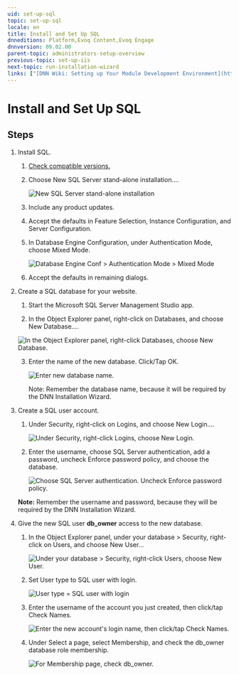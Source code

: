 ```yaml
---
uid: set-up-sql
topic: set-up-sql
locale: en
title: Install and Set Up SQL
dnneditions: Platform,Evoq Content,Evoq Engage
dnnversion: 09.02.00
parent-topic: administrators-setup-overview
previous-topic: set-up-iis
next-topic: run-installation-wizard
links: ["[DNN Wiki: Setting up Your Module Development Environment](https://www.dnnsoftware.com/wiki/setting-up-your-module-development-environment)","[Setting up your DotNetNuke Module Development Environment by Chris Hammond](https://www.christoc.com/Tutorials/All-Tutorials/aid/1)","[DNN Community Blog: Installing DNN by Clinton Patterson](https://www.dnnsoftware.com/community-blog/cid/155070/installing-dnn)"]
---
```


# Install and Set Up SQL

## Steps

1.  Install SQL.

    1.  [Check compatible versions.](xref:requirements)
    2.  Choose New SQL Server stand-alone installation....

        ![New SQL Server stand-alone installation](/images/scr-InstallSQL-1.png)

    3.  Include any product updates.
    4.  Accept the defaults in Feature Selection, Instance Configuration, and Server Configuration.
    5.  In Database Engine Configuration, under Authentication Mode, choose Mixed Mode.

        ![Database Engine Conf > Authentication Mode > Mixed Mode](/images/scr-InstallSQL-6.png)

    6.  Accept the defaults in remaining dialogs.
2.  Create a SQL database for your website.

    1.  Start the Microsoft SQL Server Management Studio app.

    2.  In the Object Explorer panel, right-click on Databases, and choose New Database....

       ![In the Object Explorer panel, right-click Databases, choose New Database.](/images/scr-SetupSQL-2.png)

    3.  Enter the name of the new database. Click/Tap OK.

        ![Enter new database name.](/images/scr-SetupSQL-3.png)

        <div class="blue-callout">Note: Remember the database name, because it will be required by the DNN Installation Wizard.</div>

<a name="tsk-set-up-sql__set-up-sql-user"></a>

3.  Create a SQL user account.
    1.  Under Security, right-click on Logins, and choose New Login....

        ![Under Security, right-click Logins, choose New Login.](/images/scr-SetupSQL-4.png)

    2.  Enter the username, choose SQL Server authentication, add a password, uncheck Enforce password policy, and choose the database.

        ![Choose SQL Server authentication. Uncheck Enforce password policy.](/images/scr-SetupSQL-5.png)

    <div class="blue-callout"><strong>Note:</strong> Remember the username and password, because they will be required by the DNN Installation Wizard.</div>

<a name="tsk-set-up-sql__db-owner-access"></a>

4.  Give the new SQL user **db_owner** access to the new database.

    1.  In the Object Explorer panel, under your database \> Security, right-click on Users, and choose New User...

           ![Under your database > Security, right-click Users, choose New User.](/images/scr-SetupSQL-6.png)

    2.  Set User type to SQL user with login.

           ![User type = SQL user with login](/images/scr-SetupSQL-7.png)

    3.  Enter the username of the account you just created, then click/tap Check Names.

           ![Enter the new account's login name, then click/tap Check Names.](/images/scr-SetupSQL-8.png)

    4.  Under Select a page, select Membership, and check the db_owner database role membership.

           ![For Membership page, check db_owner.](/images/scr-SetupSQL-10.png)
